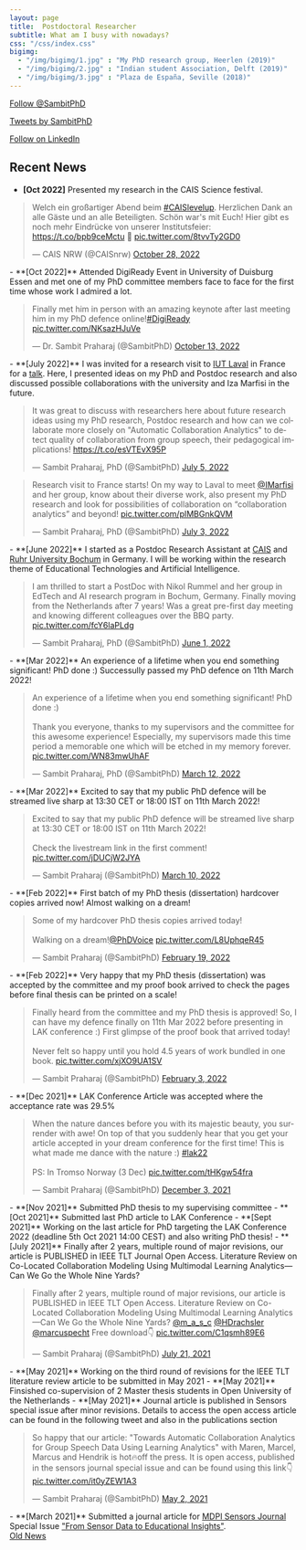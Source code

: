 ```yaml
---
layout: page
title:  Postdoctoral Researcher
subtitle: What am I busy with nowadays?
css: "/css/index.css"
bigimg:
  - "/img/bigimg/1.jpg" : "My PhD research group, Heerlen (2019)"
  - "/img/bigimg/2.jpg" : "Indian student Association, Delft (2019)"
  - "/img/bigimg/3.jpg" : "Plaza de España, Seville (2018)"
---
```


<a href="https://twitter.com/SambitPhD?ref_src=twsrc%5Etfw" class="twitter-follow-button" data-show-count="true">Follow @SambitPhD</a><script async src="https://platform.twitter.com/widgets.js" charset="utf-8"></script>

<a class="twitter-timeline" data-height="800" href="https://twitter.com/SambitPhD?ref_src=twsrc%5Etfw">Tweets by SambitPhD</a> <script async src="https://platform.twitter.com/widgets.js" charset="utf-8"></script> 

<a class="libutton" href="https://www.linkedin.com/comm/mynetwork/discovery-see-all?usecase=PEOPLE_FOLLOWS&followMember=sambitpraharaj" target="_blank">Follow on LinkedIn</a>

<script async src="https://pagead2.googlesyndication.com/pagead/js/adsbygoogle.js?client=ca-pub-2991996466677058"
     crossorigin="anonymous"></script>
     
<div id="google-custom-search">
<script>
  (function() {
    var cx = '006073558621733530411:kcpgkwoosby';
    var gcse = document.createElement('script');
    gcse.type = 'text/javascript';
    gcse.async = true;
    gcse.src = (document.location.protocol == 'https:' ? 'https:' : 'http:') +
        '//www.google.com/cse/cse.js?cx=' + cx;
    var s = document.getElementsByTagName('script')[0];
    s.parentNode.insertBefore(gcse, s);
  })();
</script>
<gcse:searchbox></gcse:searchbox>
<gcse:searchresults></gcse:searchresults>
</div>

## Recent News
- **[Oct 2022]** Presented my research in the CAIS Science festival. 
<blockquote class="twitter-tweet"><p lang="de" dir="ltr">Welch ein großartiger Abend beim <a href="https://twitter.com/hashtag/CAISlevelup?src=hash&amp;ref_src=twsrc%5Etfw">#CAISlevelup</a>. Herzlichen Dank an alle Gäste und an alle Beteiligten. Schön war&#39;s mit Euch! Hier gibt es noch mehr Eindrücke von unserer Institutsfeier: <a href="https://t.co/bpb9ceMctu">https://t.co/bpb9ceMctu</a> 💙 <a href="https://t.co/8tvvTy2GD0">pic.twitter.com/8tvvTy2GD0</a></p>&mdash; CAIS NRW (@CAISnrw) <a href="https://twitter.com/CAISnrw/status/1585933950618247168?ref_src=twsrc%5Etfw">October 28, 2022</a></blockquote> <script async src="https://platform.twitter.com/widgets.js" charset="utf-8"></script> 
- **[Oct 2022]** Attended DigiReady Event in University of Duisburg Essen and met one of my PhD committee members face to face for the first time whose work I admired a lot. 
<blockquote class="twitter-tweet"><p lang="en" dir="ltr">Finally met him in person with an amazing keynote after last meeting him in my PhD defence online!<a href="https://twitter.com/hashtag/DigiReady?src=hash&amp;ref_src=twsrc%5Etfw">#DigiReady</a> <a href="https://t.co/NKsazHJuVe">pic.twitter.com/NKsazHJuVe</a></p>&mdash; Dr. Sambit Praharaj (@SambitPhD) <a href="https://twitter.com/SambitPhD/status/1580604031814098953?ref_src=twsrc%5Etfw">October 13, 2022</a></blockquote> <script async src="https://platform.twitter.com/widgets.js" charset="utf-8"></script>
- **[July 2022]** I was invited for a research visit to <a href="https://iut-laval.univ-lemans.fr/fr/index.html">IUT Laval</a> in France for a <a href="https://lium.univ-lemans.fr/en/am-i-collaborating-well/">talk</a>. Here, I presented ideas on my PhD and Postdoc research and also discussed possible collaborations with the university and Iza Marfisi in the future.
<blockquote class="twitter-tweet"><p lang="en" dir="ltr">It was great to discuss with researchers here about future research ideas using my PhD research, Postdoc research and how can we collaborate more closely on &quot;Automatic Collaboration Analytics&quot; to detect quality of collaboration from group speech, their pedagogical implications! <a href="https://t.co/esVTEvX95P">https://t.co/esVTEvX95P</a></p>&mdash; Sambit Praharaj, PhD (@SambitPhD) <a href="https://twitter.com/SambitPhD/status/1544295530494304256?ref_src=twsrc%5Etfw">July 5, 2022</a></blockquote> <script async src="https://platform.twitter.com/widgets.js" charset="utf-8"></script>
<blockquote class="twitter-tweet"><p lang="en" dir="ltr">Research visit to France starts! On my way to Laval to meet <a href="https://twitter.com/IMarfisi?ref_src=twsrc%5Etfw">@IMarfisi</a> and her group, know about their diverse work, also present my PhD research and look for possibilities of collaboration on “collaboration analytics” and beyond! <a href="https://t.co/pIMBGnkQVM">pic.twitter.com/pIMBGnkQVM</a></p>&mdash; Sambit Praharaj, PhD (@SambitPhD) <a href="https://twitter.com/SambitPhD/status/1543580361195675648?ref_src=twsrc%5Etfw">July 3, 2022</a></blockquote> <script async src="https://platform.twitter.com/widgets.js" charset="utf-8"></script>
- **[June 2022]** I started as a Postdoc Research Assistant at <a href="https://www.cais.nrw/en/center-for-advanced-internet-studies-cais-en-2/">CAIS</a> and <a href="https://www.ruhr-uni-bochum.de/en">Ruhr University Bochum</a> in Germany. I will be working within the research theme of Educational Technologies and Artificial Intelligence. 
 <blockquote class="twitter-tweet"><p lang="en" dir="ltr">I am thrilled to start a PostDoc with Nikol Rummel and her group in EdTech and AI research program in Bochum, Germany. Finally moving from the Netherlands after 7 years! Was a great pre-first day meeting and knowing different colleagues over the BBQ party. <a href="https://t.co/fcY6laPLdg">pic.twitter.com/fcY6laPLdg</a></p>&mdash; Sambit Praharaj, PhD (@SambitPhD) <a href="https://twitter.com/SambitPhD/status/1532096107970543617?ref_src=twsrc%5Etfw">June 1, 2022</a></blockquote> <script async src="https://platform.twitter.com/widgets.js" charset="utf-8"></script> 
- **[Mar 2022]** An experience of a lifetime when you end something significant! PhD done :) Successully passed my PhD defence on 11th March 2022!
<blockquote class="twitter-tweet"><p lang="en" dir="ltr">An experience of a lifetime when you end something significant! PhD done :)<br><br>Thank you everyone, thanks to my supervisors and the committee for this awesome experience! Especially, my supervisors made this time period a memorable one which will be etched in my memory forever. <a href="https://t.co/WN83mwUhAF">pic.twitter.com/WN83mwUhAF</a></p>&mdash; Sambit Praharaj, PhD (@SambitPhD) <a href="https://twitter.com/SambitPhD/status/1502590667729641475?ref_src=twsrc%5Etfw">March 12, 2022</a></blockquote> <script async src="https://platform.twitter.com/widgets.js" charset="utf-8"></script> 
- **[Mar 2022]** Excited to say that my public PhD defence will be streamed live sharp at 13:30 CET or 18:00 IST on 11th March 2022!
<blockquote class="twitter-tweet"><p lang="en" dir="ltr">Excited to say that my public PhD defence will be streamed live sharp at 13:30 CET or 18:00 IST on 11th March 2022!<br><br>Check the livestream link in the first comment! <a href="https://t.co/jDUCjW2JYA">pic.twitter.com/jDUCjW2JYA</a></p>&mdash; Sambit Praharaj (@SambitPhD) <a href="https://twitter.com/SambitPhD/status/1501846764600664065?ref_src=twsrc%5Etfw">March 10, 2022</a></blockquote> <script async src="https://platform.twitter.com/widgets.js" charset="utf-8"></script> 
- **[Feb 2022]** First batch of my PhD thesis (dissertation) hardcover copies arrived now! Almost walking on a dream!
<blockquote class="twitter-tweet"><p lang="en" dir="ltr">Some of my hardcover PhD thesis copies arrived today! <br><br>Walking on a dream!<a href="https://twitter.com/PhDVoice?ref_src=twsrc%5Etfw">@PhDVoice</a> <a href="https://t.co/L8UphqeR45">pic.twitter.com/L8UphqeR45</a></p>&mdash; Sambit Praharaj (@SambitPhD) <a href="https://twitter.com/SambitPhD/status/1495010741312761858?ref_src=twsrc%5Etfw">February 19, 2022</a></blockquote> <script async src="https://platform.twitter.com/widgets.js" charset="utf-8"></script> 
- **[Feb 2022]** Very happy that my PhD thesis (dissertation) was accepted by the committee and my proof book arrived to check the pages before final thesis can be printed on a scale!
<blockquote class="twitter-tweet"><p lang="en" dir="ltr">Finally heard from the committee and my PhD thesis is approved! So, I can have my defence finally on 11th Mar 2022 before presenting in LAK conference :) First glimpse of the proof book that arrived today!<br><br>Never felt so happy until you hold 4.5 years of work bundled in one book. <a href="https://t.co/xjXO9UA1SV">pic.twitter.com/xjXO9UA1SV</a></p>&mdash; Sambit Praharaj (@SambitPhD) <a href="https://twitter.com/SambitPhD/status/1489314899171946496?ref_src=twsrc%5Etfw">February 3, 2022</a></blockquote> <script async src="https://platform.twitter.com/widgets.js" charset="utf-8"></script> 
- **[Dec 2021]** LAK Conference Article was accepted where the acceptance rate was 29.5%
<blockquote class="twitter-tweet"><p lang="en" dir="ltr">When the nature dances before you with its majestic beauty, you surrender with awe! On top of that you suddenly hear that you get your article accepted in your dream conference for the first time! This is what made me dance with the nature :) <a href="https://twitter.com/hashtag/lak22?src=hash&amp;ref_src=twsrc%5Etfw">#lak22</a><br><br>PS: In Tromso Norway (3 Dec) <a href="https://t.co/tHKgw54fra">pic.twitter.com/tHKgw54fra</a></p>&mdash; Sambit Praharaj (@SambitPhD) <a href="https://twitter.com/SambitPhD/status/1466658234115239941?ref_src=twsrc%5Etfw">December 3, 2021</a></blockquote> <script async src="https://platform.twitter.com/widgets.js" charset="utf-8"></script> 
- **[Nov 2021]** Submitted PhD thesis to my supervising committee 
- **[Oct 2021]** Submitted last PhD article to LAK Conference 
- **[Sept 2021]** Working on the last article for PhD targeting the LAK Conference 2022 (deadline 5th Oct 2021 14:00 CEST) and also writing PhD thesis!
- **[July 2021]** Finally after 2 years, multiple round of major revisions, our article is PUBLISHED in IEEE TLT Journal Open Access. Literature Review on Co-Located Collaboration Modeling Using Multimodal Learning Analytics—Can We Go the Whole Nine Yards?
<blockquote class="twitter-tweet"><p lang="en" dir="ltr">Finally after 2 years, multiple round of major revisions, our article is PUBLISHED in IEEE TLT Open Access. Literature Review on Co-Located Collaboration Modeling Using Multimodal Learning Analytics—Can We Go the Whole Nine Yards? <a href="https://twitter.com/m_a_s_c?ref_src=twsrc%5Etfw">@m_a_s_c</a> <a href="https://twitter.com/HDrachsler?ref_src=twsrc%5Etfw">@HDrachsler</a> <a href="https://twitter.com/marcuspecht?ref_src=twsrc%5Etfw">@marcuspecht</a> Free download👇 <a href="https://t.co/C1qsmh89E6">pic.twitter.com/C1qsmh89E6</a></p>&mdash; Sambit Praharaj (@SambitPhD) <a href="https://twitter.com/SambitPhD/status/1417789976364953602?ref_src=twsrc%5Etfw">July 21, 2021</a></blockquote> <script async src="https://platform.twitter.com/widgets.js" charset="utf-8"></script> 
- **[May 2021]** Working on the third round of revisions for the IEEE TLT literature review article to be submitted in May 2021
- **[May 2021]** Finsished co-supervision of 2 Master thesis students in Open University of the Netherlands
- **[May 2021]** Journal article is published in Sensors special issue after minor revisions. Details to access the open access article can be found in the following tweet and also in the publications section
<blockquote class="twitter-tweet"><p lang="en" dir="ltr">So happy that our article: &quot;Towards Automatic Collaboration Analytics for Group Speech Data Using Learning Analytics&quot; with Maren, Marcel, Marcus and Hendrik is hot🔥off the press. It is open access, published in the sensors journal special issue and can be found using this link👇 <a href="https://t.co/it0yZEW1A3">pic.twitter.com/it0yZEW1A3</a></p>&mdash; Sambit Praharaj (@SambitPhD) <a href="https://twitter.com/SambitPhD/status/1388754277552766976?ref_src=twsrc%5Etfw">May 2, 2021</a></blockquote> <script async src="https://platform.twitter.com/widgets.js" charset="utf-8"></script> 
- **[March 2021]** Submitted a journal article for <a href="https://www.mdpi.com/journal/sensors">MDPI Sensors Journal</a> Special Issue <a href="https://www.mdpi.com/journal/sensors/special_issues/sdei">"From Sensor Data to Educational Insights"</a>.

<div class="list-filters">
  <a href="/oldnews" class="list-filter filter-selected">Old News</a>
</div>

